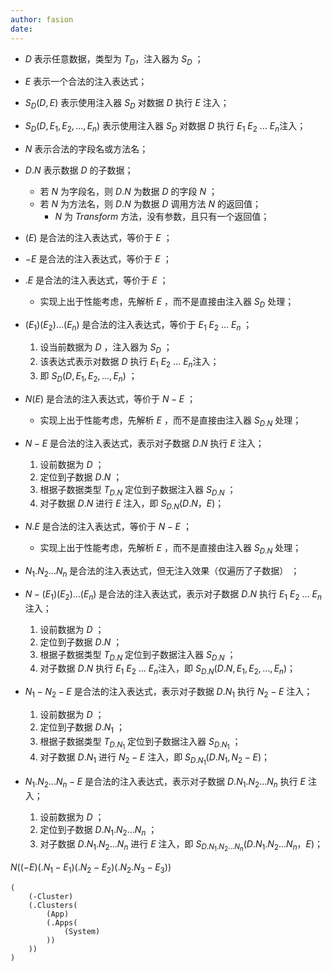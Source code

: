 ```yaml
---
author: fasion
date:
---
```


- $D$ 表示任意数据，类型为 $T_D$，注入器为 $S_D$ ；
- $E$ 表示一个合法的注入表达式；
- $S_D(D, E)$ 表示使用注入器 $S_D$ 对数据 $D$ 执行 $E$ 注入；
- $S_D(D, E_1, E_2, ..., E_n)$ 表示使用注入器 $S_D$ 对数据 $D$ 执行 $E_1$  $E_2$ … $E_n$注入；
- $N$ 表示合法的字段名或方法名；
- $D.N$ 表示数据 $D$ 的子数据；
  - 若 $N$ 为字段名，则 $D.N$ 为数据 $D$ 的字段 $N$ ；
  - 若 $N$ 为方法名，则 $D.N$ 为数据 $D$ 调用方法 $N$ 的返回值；
    - $N$ 为 *Transform* 方法，没有参数，且只有一个返回值；
- $(E)$ 是合法的注入表达式，等价于 $E$ ；
- $-E$ 是合法的注入表达式，等价于 $E$ ；
- $.E$ 是合法的注入表达式，等价于 $E$ ；
  - 实现上出于性能考虑，先解析 $E$ ，而不是直接由注入器 $S_D$ 处理；
- $(E_1)(E_2)…(E_n)$ 是合法的注入表达式，等价于  $E_1$  $E_2$ … $E_n$ ；
  1. 设当前数据为 $D$ ，注入器为 $S_D$ ；
  2. 该表达式表示对数据 $D$ 执行 $E_1$  $E_2$ … $E_n$注入；
  3. 即 $S_D(D, E_1, E_2, ..., E_n)$ ；
- $N(E)$ 是合法的注入表达式，等价于 $N-E$ ；
  - 实现上出于性能考虑，先解析 $E$ ，而不是直接由注入器 $S_{D.N}$ 处理；
- $N-E$ 是合法的注入表达式，表示对子数据 $D.N$ 执行 $E$ 注入；
  1. 设前数据为 $D$ ；
  2. 定位到子数据 $D.N$ ；
  3. 根据子数据类型 $T_{D.N}$ 定位到子数据注入器 $S_{D.N}$ ；
  4. 对子数据 $D.N$ 进行 $E$ 注入，即 $S_{D.N}(D.N，E)$；
- $N.E$ 是合法的注入表达式，等价于 $N-E$ ；
  - 实现上出于性能考虑，先解析 $E$ ，而不是直接由注入器 $S_{D.N}$ 处理；
- $N_1.N_2...N_n$ 是合法的注入表达式，但无注入效果（仅遍历了子数据） ；



- $N-(E_1)(E_2)…(E_n)$ 是合法的注入表达式，表示对子数据 $D.N$ 执行 $E_1$  $E_2$ … $E_n$注入；
  1. 设前数据为 $D$ ；
  2. 定位到子数据 $D.N$ ；
  3. 根据子数据类型 $T_{D.N}$ 定位到子数据注入器 $S_{D.N}$ ；
  4. 对子数据 $D.N$ 执行 $E_1$  $E_2$ … $E_n$注入，即  $S_{D.N}(D.N, E_1, E_2, …, E_n)$；
- $N_1-N_2-E$ 是合法的注入表达式，表示对子数据 $D.N_1$ 执行 $N_2-E$ 注入；
  1. 设前数据为 $D$ ；
  2. 定位到子数据 $D.N_1$ ；
  3. 根据子数据类型 $T_{D.N_1}$ 定位到子数据注入器 $S_{D.N_1}$ ；
  4. 对子数据 $D.N_1$ 进行 $N_2-E$ 注入，即 $S_{D.N_1}(D.N_1, N_2-E)$；

- $N_1.N_2...N_n-E$ 是合法的注入表达式，表示对子数据 $D.N_1.N_2...N_n$ 执行 $E$ 注入；
  1. 设前数据为 $D$ ；
  2. 定位到子数据 $D.N_1.N_2…N_n$ ；
  3. 对子数据 $D.N_1.N_2...N_n$ 进行 $E$ 注入，即 $S_{D.N_1.N_2...N_n}(D.N_1.N_2...N_n，E)$；



$N((-E)(.N_1-E_1)(.N_2-E_2)(.N_2.N_3-E_3))$



```text
(
	(-Cluster)
	(.Clusters(
		(App)
		(.Apps(
			(System)
		))
	))
)
```

